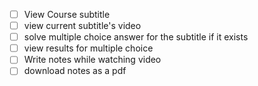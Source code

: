 


- [ ] View Course subtitle
- [ ] view current subtitle's video
- [ ] solve multiple choice answer for the subtitle if it exists
- [ ] view results for multiple choice
- [ ] Write notes while watching video
- [ ] download notes as a pdf